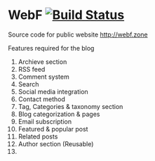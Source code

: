 # WebF [![Build Status](https://travis-ci.org/webf-zone/webf.svg?branch=master)](https://travis-ci.org/webf-zone/webf)
Source code for public website http://webf.zone

Features required for the blog
01. Archieve section
02. RSS feed
03. Comment system
04. Search
05. Social media integration
06. Contact method
07. Tag, Categories & taxonomy section
08. Blog categorization & pages
09. Email subscription
10. Featured & popular post
11. Related posts
12. Author section (Reusable)
13.